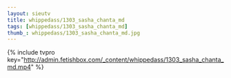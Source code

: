```yaml
--- 
layout: sieutv
title: whippedass/1303_sasha_chanta_md
tags: [whippedass/1303_sasha_chanta_md]
thumb_: whippedass/1303_sasha_chanta_md.jpg
---
```

{% include tvpro key="http://admin.fetishbox.com/_content/whippedass/1303_sasha_chanta_md.mp4" %} 
